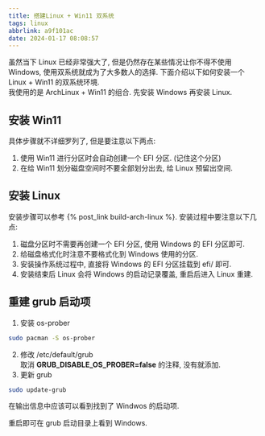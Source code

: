 ```yaml
---
title: 搭建Linux + Win11 双系统
tags: linux
abbrlink: a9f101ac
date: 2024-01-17 08:08:57
---
```

虽然当下 Linux 已经非常强大了, 但是仍然存在某些情况让你不得不使用 Windows, 使用双系统就成为了大多数人的选择. 下面介绍以下如何安装一个 Linux + Win11 的双系统环境.  <!--more-->  
我使用的是 ArchLinux + Win11 的组合. 先安装 Windows 再安装 Linux.  

## 安装 Win11  
具体步骤就不详细罗列了, 但是要注意以下两点:  

1. 使用 Win11 进行分区时会自动创建一个 EFI 分区. (记住这个分区)  
2. 在给 Win11 划分磁盘空间时不要全部划分出去, 给 Linux 预留出空间.  

## 安装 Linux 
安装步骤可以参考 {% post_link build-arch-linux %}. 安装过程中要注意以下几点:  

1. 磁盘分区时不需要再创建一个 EFI 分区, 使用 Windows 的 EFI 分区即可.  
2. 给磁盘格式化时注意不要格式化到 Windows 使用的分区.  
3. 安装操作系统过程中, 直接将 Windows 的 EFI 分区挂载到 efi/ 即可.  
4. 安装结束后 Linux 会将 Windows 的启动记录覆盖, 重启后进入 Linux 重建.  

## 重建 grub 启动项
1. 安装 os-prober
```sh
sudo pacman -S os-prober
```
2. 修改 /etc/default/grub  
取消 **GRUB_DISABLE_OS_PROBER=false** 的注释, 没有就添加.  
3. 更新 grub  
```sh
sudo update-grub
```
在输出信息中应该可以看到找到了 Windwos 的启动项.  

重启即可在 grub 启动目录上看到 Windows.  
